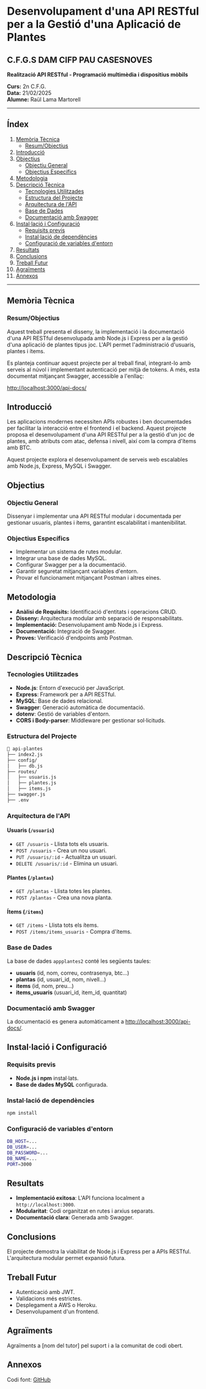 # Desenvolupament d'una API RESTful per a la Gestió d'una Aplicació de Plantes

## C.F.G.S DAM CIFP PAU CASESNOVES 

**Realització API RESTful - Programació multimèdia i dispositius mòbils**

**Curs:** 2n C.F.G.  
**Data:** 21/02/2025  
**Alumne:** Raül Lama Martorell  

---

## Índex

1. [Memòria Tècnica](#memòria-tècnica)
   - [Resum/Objectius](#resumobjectius)
2. [Introducció](#introducció)
3. [Objectius](#objectius)
   - [Objectiu General](#objectiu-general)
   - [Objectius Específics](#objectius-específics)
4. [Metodologia](#metodologia)
5. [Descripció Tècnica](#descripció-tècnica)
   - [Tecnologies Utilitzades](#tecnologies-utilitzades)
   - [Estructura del Projecte](#estructura-del-projecte)
   - [Arquitectura de l'API](#arquitectura-de-lapi)
   - [Base de Dades](#base-de-dades)
   - [Documentació amb Swagger](#documentació-amb-swagger)
6. [Instal·lació i Configuració](#instal·lació-i-configuració)
   - [Requisits previs](#requisits-previs)
   - [Instal·lació de dependències](#instal·lació-de-dependències)
   - [Configuració de variables d'entorn](#configuració-de-variables-dentorn)
7. [Resultats](#resultats)
8. [Conclusions](#conclusions)
9. [Treball Futur](#treball-futur)
10. [Agraïments](#agraïments)
11. [Annexos](#annexos)

---

## Memòria Tècnica

### Resum/Objectius
Aquest treball presenta el disseny, la implementació i la documentació d'una API RESTful desenvolupada amb Node.js i Express per a la gestió d'una aplicació de plantes tipus joc. L'API permet l'administració d'usuaris, plantes i ítems. 

Es planteja continuar aquest projecte per al treball final, integrant-lo amb serveis al núvol i implementant autenticació per mitjà de tokens. A més, esta documentat mitjançant Swagger, accessible a l'enllaç:  

[http://localhost:3000/api-docs/](http://localhost:3000/api-docs/)

## Introducció

Les aplicacions modernes necessiten APIs robustes i ben documentades per facilitar la interacció entre el frontend i el backend. Aquest projecte proposa el desenvolupament d'una API RESTful per a la gestió d'un joc de plantes, amb atributs com atac, defensa i nivell, així com la compra d'ítems amb BTC.

Aquest projecte explora el desenvolupament de serveis web escalables amb Node.js, Express, MySQL i Swagger.

## Objectius

### Objectiu General
Dissenyar i implementar una API RESTful modular i documentada per gestionar usuaris, plantes i ítems, garantint escalabilitat i mantenibilitat.

### Objectius Específics

- Implementar un sistema de rutes modular.
- Integrar una base de dades MySQL.
- Configurar Swagger per a la documentació.
- Garantir seguretat mitjançant variables d'entorn.
- Provar el funcionament mitjançant Postman i altres eines.

## Metodologia

- **Anàlisi de Requisits:** Identificació d'entitats i operacions CRUD.
- **Disseny:** Arquitectura modular amb separació de responsabilitats.
- **Implementació:** Desenvolupament amb Node.js i Express.
- **Documentació:** Integració de Swagger.
- **Proves:** Verificació d'endpoints amb Postman.

## Descripció Tècnica

### Tecnologies Utilitzades

- **Node.js**: Entorn d'execució per JavaScript.
- **Express**: Framework per a API RESTful.
- **MySQL**: Base de dades relacional.
- **Swagger**: Generació automàtica de documentació.
- **dotenv**: Gestió de variables d'entorn.
- **CORS i Body-parser**: Middleware per gestionar sol·licituds.

### Estructura del Projecte

```bash
📂 api-plantes
├── index2.js
├── config/
│   ├── db.js
├── routes/
│   ├── usuaris.js
│   ├── plantes.js
│   ├── items.js
├── swagger.js
├── .env
```

### Arquitectura de l'API

#### Usuaris (`/usuaris`)
- `GET /usuaris` - Llista tots els usuaris.
- `POST /usuaris` - Crea un nou usuari.
- `PUT /usuaris/:id` - Actualitza un usuari.
- `DELETE /usuaris/:id` - Elimina un usuari.

#### Plantes (`/plantas`)
- `GET /plantas` - Llista totes les plantes.
- `POST /plantas` - Crea una nova planta.

#### Ítems (`/items`)
- `GET /items` - Llista tots els ítems.
- `POST /items/items_usuaris` - Compra d'ítems.

### Base de Dades

La base de dades `appplantes2` conté les següents taules:

- **usuaris** (id, nom, correu, contrasenya, btc...)
- **plantas** (id, usuari_id, nom, nivell...)
- **items** (id, nom, preu...)
- **items_usuaris** (usuari_id, item_id, quantitat)

### Documentació amb Swagger

La documentació es genera automàticament a [http://localhost:3000/api-docs/](http://localhost:3000/api-docs/).

## Instal·lació i Configuració

### Requisits previs

- **Node.js i npm** instal·lats.
- **Base de dades MySQL** configurada.

### Instal·lació de dependències

```bash
npm install
```

### Configuració de variables d'entorn

```bash
DB_HOST=...
DB_USER=...
DB_PASSWORD=...
DB_NAME=...
PORT=3000
```

## Resultats

- **Implementació exitosa**: L'API funciona localment a `http://localhost:3000`.
- **Modularitat**: Codi organitzat en rutes i arxius separats.
- **Documentació clara**: Generada amb Swagger.

## Conclusions

El projecte demostra la viabilitat de Node.js i Express per a APIs RESTful. L'arquitectura modular permet expansió futura.

## Treball Futur

- Autenticació amb JWT.
- Validacions més estrictes.
- Desplegament a AWS o Heroku.
- Desenvolupament d'un frontend.

## Agraïments

Agraïments a [nom del tutor] pel suport i a la comunitat de codi obert.

## Annexos

Codi font: [GitHub](https://github.com/Raullam/API_Practica_final_PMM)
